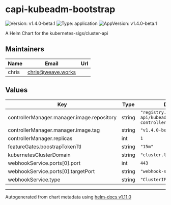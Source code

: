 # capi-kubeadm-bootstrap

![Version: v1.4.0-beta.1](https://img.shields.io/badge/Version-v1.4.0--beta.1-informational?style=flat-square) ![Type: application](https://img.shields.io/badge/Type-application-informational?style=flat-square) ![AppVersion: v1.4.0-beta.1](https://img.shields.io/badge/AppVersion-v1.4.0--beta.1-informational?style=flat-square)

A Helm Chart for the kubernetes-sigs/cluster-api

## Maintainers

| Name | Email | Url |
| ---- | ------ | --- |
| chris | <chris@weave.works> |  |

## Values

| Key | Type | Default | Description |
|-----|------|---------|-------------|
| controllerManager.manager.image.repository | string | `"registry.k8s.io/cluster-api/kubeadm-bootstrap-controller"` |  |
| controllerManager.manager.image.tag | string | `"v1.4.0-beta.1"` |  |
| controllerManager.replicas | int | `1` |  |
| featureGates.boostrapTokenTtl | string | `"15m"` |  |
| kubernetesClusterDomain | string | `"cluster.local"` |  |
| webhookService.ports[0].port | int | `443` |  |
| webhookService.ports[0].targetPort | string | `"webhook-server"` |  |
| webhookService.type | string | `"ClusterIP"` |  |

----------------------------------------------
Autogenerated from chart metadata using [helm-docs v1.11.0](https://github.com/norwoodj/helm-docs/releases/v1.11.0)

